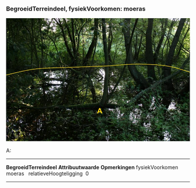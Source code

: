 <div>

### BegroeidTerreindeel, fysiekVoorkomen: moeras

![](media/image46.jpg)

A:

  ------------------------- --------------------- -----------------
  **BegroeidTerreindeel**   **Attribuutwaarde**   **Opmerkingen**
  fysiekVoorkomen           moeras                 
  relatieveHoogteligging     0                     
  ------------------------- --------------------- -----------------

</div>
